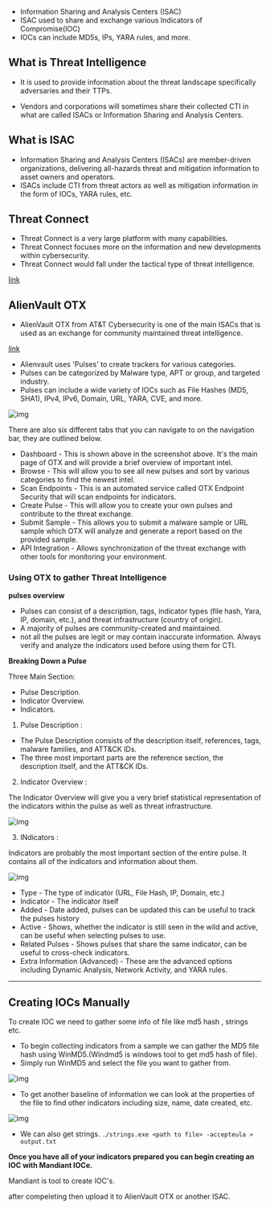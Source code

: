 - Information Sharing and Analysis Centers (ISAC)
- ISAC used to share and exchange various Indicators of Compromise(IOC)
- IOCs can include MD5s, IPs, YARA rules, and more.

## What is Threat Intelligence 

- It is used to provide information about the threat landscape specifically adversaries and their TTPs. 

- Vendors and corporations will sometimes share their collected CTI in what are called ISACs or Information Sharing and Analysis Centers. 

## What is ISAC

- Information Sharing and Analysis Centers (ISACs) are member-driven organizations, delivering all-hazards threat and mitigation information to asset owners and operators.
- ISACs include CTI from threat actors as well as mitigation information in the form of IOCs, YARA rules, etc. 

## Threat Connect

- Threat Connect is a very large platform with many capabilities.
- Threat Connect focuses more on the information and new developments within cybersecurity.
- Threat Connect would fall under the tactical type of threat intelligence. 

[link](https://threatconnect.com)

## AlienVault OTX 

- AlienVault OTX from AT&T Cybersecurity is one of the main ISACs that is used as an exchange for community maintained threat intelligence.

[link](https://otx.alienvault.com/)

- Alienvault uses 'Pulses' to create trackers for various categories.
- Pulses can be categorized by Malware type, APT or group, and targeted industry.
- Pulses can include a wide variety of IOCs such as File Hashes (MD5, SHA1), IPv4, IPv6, Domain, URL, YARA, CVE, and more. 

![img](https://i.imgur.com/SEddt8E.png)

There are also six different tabs that you can navigate to on the navigation bar, they are outlined below.

- Dashboard - This is shown above in the screenshot above. It's the main page of OTX and will provide a brief overview of important intel.
- Browse - This will allow you to see all new pulses and sort by various categories to find the newest intel.
- Scan Endpoints - This is an automated service called OTX Endpoint Security that will scan endpoints for indicators.
- Create Pulse - This will allow you to create your own pulses and contribute to the threat exchange.
- Submit Sample - This allows you to submit a malware sample or URL sample which OTX will analyze and generate a report based on the provided sample.
- API Integration - Allows synchronization of the threat exchange with other tools for monitoring your environment.

### Using OTX to gather Threat Intelligence

**pulses overview**

- Pulses can consist of a description, tags, indicator types (file hash, Yara, IP, domain, etc.), and threat infrastructure (country of origin). 
- A majority of pulses are community-created and maintained.
- not all the pulses are legit or may contain inaccurate information. Always verify and analyze the indicators used before using them for CTI.

**Breaking Down a Pulse**

Three Main Section:

- Pulse Description.
- Indicator Overview.
- Indicators. 

1. Pulse Description :

- The Pulse Description consists of the description itself, references, tags, malware families, and ATT&CK IDs.
- The three most important parts are the reference section, the description itself, and the ATT&CK IDs.

2. Indicator Overview :

The Indicator Overview will give you a very brief statistical representation of the indicators within the pulse as well as threat infrastructure.

![img](https://i.imgur.com/J4zKnQB.png)

3. INdicators : 

Indicators are probably the most important section of the entire pulse. It contains all of the indicators and information about them.

![img](https://i.imgur.com/LWW3fT7.png)

- Type - The type of indicator (URL, File Hash, IP, Domain, etc.)
- Indicator - The indicator itself
- Added - Date added, pulses can be updated this can be useful to track the pulses history
- Active - Shows, whether the indicator is still seen in the wild and active, can be useful when selecting pulses to use.
- Related Pulses - Shows pulses that share the same indicator, can be useful to cross-check indicators.
- Extra Information (Advanced) - These are the advanced options including Dynamic Analysis, Network Activity, and YARA rules. 

***

## Creating IOCs Manually

To create IOC we need to gather some info of file like md5 hash , strings etc.

- To begin collecting indicators from a sample we can gather the MD5 file hash using WinMD5.(Windmd5 is windows tool to get md5 hash of file).
- Simply run WinMD5 and select the file you want to gather from.

![img](https://i.imgur.com/INqhxa7.png)


- To get another baseline of information we can look at the properties of the file to find other indicators including size, name, date created, etc.

![img](https://i.imgur.com/rK9xFEs.png)


- We can also get strings. `./strings.exe <path to file> -accepteula > output.txt`

**Once you have all of your indicators prepared you can begin creating an IOC with Mandiant IOCe.**

Mandiant is tool to create IOC's.

after compeleting then upload it to AlienVault OTX or another ISAC.